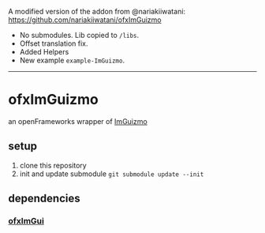 A modified version of the addon from @nariakiiwatani: https://github.com/nariakiiwatani/ofxImGuizmo
- No submodules. Lib copied to `/libs`.
- Offset translation fix.
- Added Helpers
- New example `example-ImGuizmo`.

------

# ofxImGuizmo

an openFrameworks wrapper of [ImGuizmo](https://github.com/CedricGuillemet/ImGuizmo)

## setup

1. clone this repository
1. init and update submodule `git submodule update --init`

## dependencies

### [ofxImGui](https://github.com/jvcleave/ofxImGui)